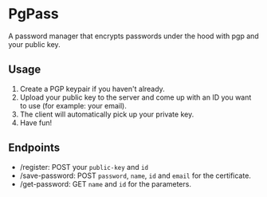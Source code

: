 # PgPass
A password manager that encrypts passwords under the hood with pgp and your public key.

## Usage
1. Create a PGP keypair if you haven't already.
2. Upload your public key to the server and come up with an ID you want to use (for example: your email).
3. The client will automatically pick up your private key.
4. Have fun!

## Endpoints
- /register: POST your `public-key` and `id`
- /save-password: POST `password`, `name`, `id` and `email` for the certificate.
- /get-password: GET `name` and `id` for the parameters.